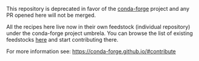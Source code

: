 This repository is deprecated in favor of the [conda-forge](https://conda-forge.github.io/) project and any PR opened here will not be merged.

All the recipes here live now in their own feedstock (individual repository) under the conda-forge project umbrela.
You can browse the list of existing feedstocks [here](https://conda-forge.github.io/feedstocks.html) and start contributing there.

For more information see: https://conda-forge.github.io/#contribute

